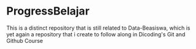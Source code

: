 # ProgressBelajar
This is a distinct repository that is still related to Data-Beasiswa, which is yet again a repository that i create to follow along in Dicoding's Git and Github Course
